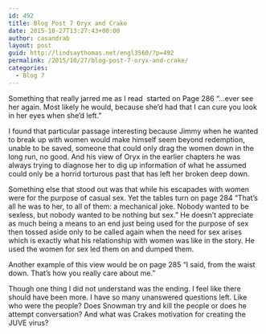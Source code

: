 ```yaml
---
id: 492
title: Blog Post 7 Oryx and Crake
date: 2015-10-27T13:27:43+00:00
author: casandrab
layout: post
guid: http://lindsaythomas.net/engl3560/?p=492
permalink: /2015/10/27/blog-post-7-oryx-and-crake/
categories:
  - Blog 7
---
```

Something that really jarred me as I read  started on Page 286 “…ever see her again. Most likely he would, because she’d had that I can cure you look in her eyes when she’d left.”

I found that particular passage interesting because Jimmy when he wanted to break up with women would make himself seem beyond redemption, unable to be saved, someone that could only drag the women down in the long run, no good. And his view of Oryx in the earlier chapters he was always trying to diagnose her to dig up information of what he assumed could only be a horrid torturous past that has left her broken deep down.

Something else that stood out was that while his escapades with women were for the purpose of casual sex. Yet the tables turn on page 284 “That’s all he was to her, to all of them: a mechanical joke. Nobody wanted to be sexless, but nobody wanted to be nothing but sex.” He doesn’t appreciate as much being a means to an end just being used for the purpose of sex then tossed aside only to be called again when the need for sex arises which is exactly what his relationship with women was like in the story. He used the women for sex led them on and dumped them.

Another example of this view would be on page 285 “I said, from the waist down. That’s how you really care about me.”

Though one thing I did not understand was the ending. I feel like there should have been more. I have so many unanswered questions left. Like who were the people? Does Snowman try and kill the people or does he attempt conversation? And what was Crakes motivation for creating the JUVE virus?